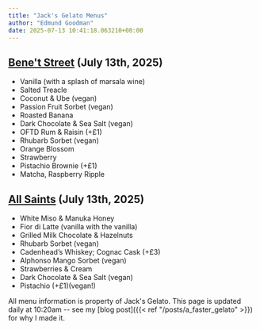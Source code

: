 ```yaml
---
title: "Jack's Gelato Menus"
author: "Edmund Goodman"
date: 2025-07-13 10:41:18.063210+00:00
---
```


## [Bene't Street](https://www.jacksgelato.com/bene-t-street-menu) (July 13th, 2025)

- Vanilla (with a splash of marsala wine)
- Salted Treacle
- Coconut & Ube (vegan)
- Passion Fruit Sorbet (vegan)
- Roasted Banana
- Dark Chocolate & Sea Salt (vegan)
- OFTD Rum & Raisin (+£1)
- Rhubarb Sorbet (vegan)
- Orange Blossom
- Strawberry
- Pistachio Brownie (+£1)
- Matcha, Raspberry Ripple


## [All Saints](https://www.jacksgelato.com/all-saints-menu) (July 13th, 2025)

- White Miso & Manuka Honey
- Fior di Latte (vanilla with the vanilla)
- Grilled Milk Chocolate & Hazelnuts
- Rhubarb Sorbet (vegan)
- Cadenhead’s Whiskey; Cognac Cask (+£3)
- Alphonso Mango Sorbet (vegan)
- Strawberries & Cream
- Dark Chocolate & Sea Salt (vegan)
- Pistachio (+£1)(vegan!)

All menu information is property of Jack's Gelato. This page is
updated daily at 10:20am -- see my
[blog post]({{< ref "/posts/a_faster_gelato" >}}) for why I made it.

